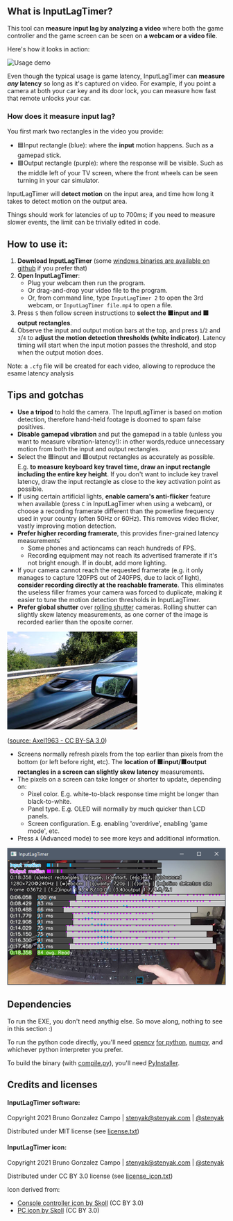 
## What is InputLagTimer?

This tool can **measure input lag by analyzing a video** where both the game controller and the game screen can be seen on **a webcam or a video file**.

Here's how it looks in action:

![Usage demo](demo.gif)

Even though the typical usage is game latency, InputLagTimer can **measure *any* latency** so long as it's captured on video. For example, if you point a camera at both your car key and its door lock, you can measure how fast that remote unlocks your car.


### How does it measure input lag?

You first mark two rectangles in the video you provide:
 - 🟦Input rectangle (blue): where the **input** motion happens. Such as a gamepad stick.
 - 🟪Output rectangle (purple): where the response will be visible. Such as the middle left of your TV screen, where the front wheels can be seen turning in your car simulator.

InputLagTimer will **detect motion** on the input area, and time how long it takes to detect motion on the output area.

Things should work for latencies of up to 700ms; if you need to measure slower events, the limit can be trivially edited in code.


## How to use it:

 1. **Download InputLagTimer** (some [windows binaries are available on github](https://github.com/stenyak/inputLagTimer/releases) if you prefer that)
 1. **Open InputLagTimer**:
    - Plug your webcam then run the program.
    - Or drag-and-drop your video file to the program.
    - Or, from command line, type `InputLagTimer 2` to open the 3rd webcam, or `InputLagTimer file.mp4`  to open a file.
 1. Press `S` then follow screen instructions to **select the 🟦input and 🟪output rectangles**.
 1. Observe the input and output motion bars at the top, and press `1`/`2` and `3`/`4` to **adjust the motion detection thresholds (white indicator)**. Latency timing will start when the input motion passes the threshold, and stop when the output motion does.

Note: a ```.cfg``` file will be created for each video, allowing to reproduce the esame latency analysis


## Tips and gotchas
 - **Use a tripod** to hold the camera. The InputLagTimer is based on motion detection, therefore hand-held footage is doomed to spam false positives.
 - **Disable gamepad vibration** and put the gamepad in a table (unless you want to measure vibration-latency!): in other words,reduce unnecessary motion from both the input and output rectangles.
 - Select the 🟦input and 🟪output rectangles as accurately as possible. E.g. **to measure keyboard key travel time, draw an input rectangle including the entire key height**. If you don't want to include key travel latency, draw the input rectangle as close to the key activation point as possible.
 - If using certain artificial lights, **enable camera's anti-flicker** feature when available (press `C` in InputLagTimer when using a webcam), or choose a recording framerate different than the powerline frequency used in your country (often 50Hz or 60Hz). This removes video flicker, vastly improving motion detection.
 - **Prefer higher recording framerate**, this provides finer-grained latency measurements`
   - Some phones and actioncams can reach hundreds of FPS.
   - Recording equipment may not reach its advertised framerate if it's not bright enough. If in doubt, add more lighting.
 - If your camera cannot reach the requested framerate (e.g. it only manages to capture 120FPS out of 240FPS, due to lack of light), **consider recording directly at the reachable framerate**. This eliminates the useless filler frames your camera was forced to duplicate, making it easier to tune the motion detection thresholds in InputLagTimer.
 - **Prefer global shutter** over [rolling shutter](https://en.wikipedia.org/wiki/Rolling_shutter "rolling shutter") cameras. Rolling shutter can slightly skew latency measurements, as one corner of the image is recorded earlier than the oposite corner.

![Rolling Shutter example](rollingshutter.jpg)

([source: Axel1963 - CC BY-SA 3.0](https://commons.wikimedia.org/wiki/File:CMOS_rolling_shutter_distortion.jpg))
 - Screens normally refresh pixels from the top earlier than pixels from the bottom (or left before right, etc). The **location of 🟦input/🟪output rectangles in a screen can slightly skew latency** measurements.
 - The pixels on a screen can take longer or shorter to update, depending on:
   - Pixel color. E.g. white-to-black response time might be longer than black-to-white. 
   - Panel type. E.g. OLED will normally by much quicker than LCD panels.
   - Screen configuration. E.g. enabling 'overdrive', enabling 'game mode', etc.
 - Press `A` (Advanced mode) to see more keys and additional information.

![Advanced Mode screenshot](advanced.png)


## Dependencies

To run the EXE, you don't need anythig else. So move along, nothing to see in this section :)

To run the python code directly, you'll need [opencv](https://opencv.org) [for python](https://github.com/opencv/opencv-python), [numpy](https://numpy.org/), and whichever python interpreter you prefer.

To build the binary (with [compile.py](compile.py)), you'll need [PyInstaller](https://github.com/pyinstaller/pyinstaller).


## Credits and licenses

#### InputLagTimer software:

Copyright 2021 Bruno Gonzalez Campo | [stenyak@stenyak.com](mailto:stenyak@stenyak.com?subject=InputLagTimer) | [@stenyak](https://twitter.com/stenyak)

Distributed under MIT license (see [license.txt](license.txt))

#### InputLagTimer icon:

Copyright 2021 Bruno Gonzalez Campo | [stenyak@stenyak.com](mailto:stenyak@stenyak.com?subject=InputLagTimer) | [@stenyak](https://twitter.com/stenyak)

Distributed under CC BY 3.0 license (see [license_icon.txt](license_icon.txt))

Icon derived from:
 - [Console controller icon by Skoll](https://game-icons.net/1x1/skoll/console-controller.html) (CC BY 3.0)
 - [PC icon by Skoll](https://game-icons.net/1x1/skoll/pc.html) (CC BY 3.0)
